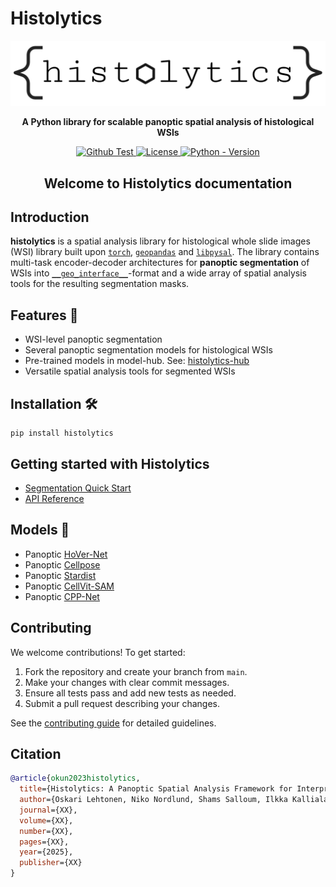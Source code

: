 # Histolytics

![Logo](img/histolytics_logo.png)

<div align="center">

<b>A Python library for scalable panoptic spatial analysis of histological WSIs</b>

</div>

<div align="center">

<a href="https://github.com/HautaniemiLab/histolytics/actions/workflows/tests.yml">
    <img src="https://img.shields.io/github/actions/workflow/status/HautaniemiLab/histolytics/tests.yml?label=tests" alt="Github Test">
</a>
<a href="https://github.com/HautaniemiLab/histolytics/blob/main/LICENSE">
    <img src="https://img.shields.io/github/license/HautaniemiLab/histolytics" alt="License">
</a>
<a href="https://pypi.org/project/histolytics/">
    <img src="https://img.shields.io/pypi/pyversions/histolytics" alt="Python - Version">
</a>

</div>

<div align="center">
<h2><b>Welcome to Histolytics documentation</b></h2>
</div>

## Introduction

**histolytics** is a spatial analysis library for histological whole slide images (WSI) library built upon [`torch`](https://pytorch.org/), [`geopandas`](https://geopandas.org/en/stable/index.html) and [`libpysal`](https://pysal.org/libpysal/). The library contains multi-task encoder-decoder architectures for **panoptic segmentation** of WSIs into [`__geo_interface__`](https://gist.github.com/sgillies/2217756)-format and a wide array of spatial analysis tools for the resulting segmentation masks.

## Features 🌟
- WSI-level panoptic segmentation
- Several panoptic segmentation models for histological WSIs
- Pre-trained models in model-hub. See: [histolytics-hub](https://huggingface.co/histolytics-hub)
- Versatile spatial analysis tools for segmented WSIs

## Installation 🛠️

```shell
pip install histolytics
```

## Getting started with Histolytics

- [Segmentation Quick Start](https://hautaniemilab.github.io/histolytics/user_guide/seg/getting_started_seg/)
- [API Reference](https://hautaniemilab.github.io/histolytics/api/)


## Models 🤖

- Panoptic [HoVer-Net](https://www.sciencedirect.com/science/article/abs/pii/S1361841519301045)
- Panoptic [Cellpose](https://www.nature.com/articles/s41592-020-01018-x)
- Panoptic [Stardist](https://arxiv.org/abs/1806.03535)
- Panoptic [CellVit-SAM](https://arxiv.org/abs/2306.15350)
- Panoptic [CPP-Net](https://arxiv.org/abs/2102.06867)

## Contributing

We welcome contributions! To get started:

1. Fork the repository and create your branch from `main`.
2. Make your changes with clear commit messages.
3. Ensure all tests pass and add new tests as needed.
4. Submit a pull request describing your changes.

See the [contributing guide](https://github.com/HautaniemiLab/histolytics/blob/main/CONTRIBUTING.md) for detailed guidelines.

## Citation

```bibtex
@article{okun2023histolytics,
  title={Histolytics: A Panoptic Spatial Analysis Framework for Interpretable Histopathology},
  author={Oskari Lehtonen, Niko Nordlund, Shams Salloum, Ilkka Kalliala, Anni Virtanen, Sampsa Hautaniemi},
  journal={XX},
  volume={XX},
  number={XX},
  pages={XX},
  year={2025},
  publisher={XX}
}
```
